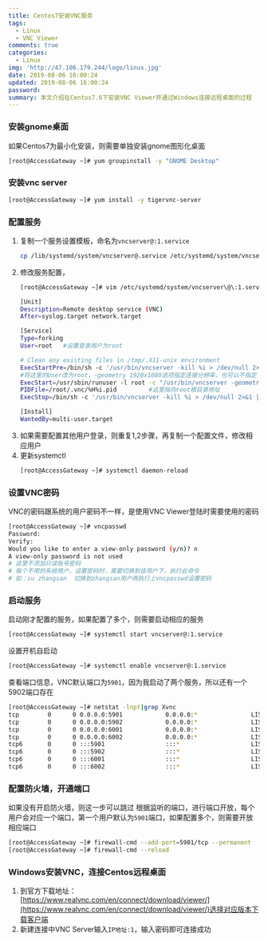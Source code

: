 ```yaml
---
title: Centos7安装VNC服务
tags:
  - Linux
  - VNC Viewer
comments: true
categories:
  - Linux
img: 'http://47.106.179.244/logo/linux.jpg'
date: 2019-08-06 16:00:24
updated: 2019-08-06 16:00:24
password:
summary: 本文介绍在Centos7.6下安装VNC Viewer并通过Windows连接远程桌面的过程
---
```

### 安装gnome桌面
如果Centos7为最小化安装，则需要单独安装gnome图形化桌面
```bash
[root@AccessGateway ~]# yum groupinstall -y "GNOME Desktop"
```

### 安装vnc server

```bash
[root@AccessGateway ~]# yum install -y tigervnc-server
```

### 配置服务
1. 复制一个服务设置模板，命名为`vncserver@:1.service`
    ```bash
    cp /lib/systemd/system/vncserver@.service /etc/systemd/system/vncserver@:1.service
    ```
2. 修改服务配置，
    ```bash
    [root@AccessGateway ~]# vim /etc/systemd/system/vncserver\@\:1.service
    ```
    ```bash
    [Unit]
    Description=Remote desktop service (VNC)
    After=syslog.target network.target
    
    [Service]
    Type=forking
    User=root   #设置登录用户为root
    
    # Clean any existing files in /tmp/.X11-unix environment
    ExecStartPre=/bin/sh -c '/usr/bin/vncserver -kill %i > /dev/null 2>&1 || :'
    #将这里的User改为root，-geometry 1920x1080选项指定连接分辨率，也可以不指定
    ExecStart=/usr/sbin/runuser -l root -c "/usr/bin/vncserver -geometry 1920x1080 %i"
    PIDFile=/root/.vnc/%H%i.pid         #这里指向root根目录地址
    ExecStop=/bin/sh -c '/usr/bin/vncserver -kill %i > /dev/null 2>&1 || :'
    
    [Install]
    WantedBy=multi-user.target
    ```
3. 如果需要配置其他用户登录，则重复1,2步骤，再复制一个配置文件，修改相应用户
4. 更新systemctl
    ```bash
    [root@AccessGateway ~]# systemctl daemon-reload
    ```

### 设置VNC密码
VNC的密码跟系统的用户密码不一样，是使用VNC Viewer登陆时需要使用的密码
```bash
[root@AccessGateway ~]# vncpasswd
Password:
Verify:
Would you like to enter a view-only password (y/n)? n
A view-only password is not used
# 这里不添加只读账号密码
# 每个不用的系统用户，设置密码时，需要切换到该用户下，执行此命令
# 如：su zhangsan  切换到zhangsan用户再执行上vncpasswd设置密码
```

### 启动服务
启动刚才配置的服务，如果配置了多个，则需要启动相应的服务
```bash
[root@AccessGateway ~]# systemctl start vncserver@:1.service
```
设置开机自启动
```bash
[root@AccessGateway ~]# systemctl enable vncserver@:1.service
```
查看端口信息，VNC默认端口为`5901`，因为我启动了两个服务，所以还有一个5902端口存在
```bash
[root@AccessGateway ~]# netstat -lnpt|grep Xvnc
tcp        0      0 0.0.0.0:5901            0.0.0.0:*               LISTEN      10196/Xvnc          
tcp        0      0 0.0.0.0:5902            0.0.0.0:*               LISTEN      11394/Xvnc          
tcp        0      0 0.0.0.0:6001            0.0.0.0:*               LISTEN      10196/Xvnc          
tcp        0      0 0.0.0.0:6002            0.0.0.0:*               LISTEN      11394/Xvnc          
tcp6       0      0 :::5901                 :::*                    LISTEN      10196/Xvnc          
tcp6       0      0 :::5902                 :::*                    LISTEN      11394/Xvnc          
tcp6       0      0 :::6001                 :::*                    LISTEN      10196/Xvnc          
tcp6       0      0 :::6002                 :::*                    LISTEN      11394/Xvnc          
```

### 配置防火墙，开通端口
如果没有开启防火墙，则这一步可以跳过
根据监听的端口，进行端口开放，每个用户会对应一个端口，第一个用户默认为`5901`端口，如果配置多个，则需要开放相应端口
```bash
[root@AccessGateway ~]# firewall-cmd --add-port=5901/tcp --permanent
[root@AccessGateway ~]# firewall-cmd --reload
```

### Windows安装VNC，连接Centos远程桌面
1. 到官方下载地址：[https://www.realvnc.com/en/connect/download/viewer/](https://www.realvnc.com/en/connect/download/viewer/)选择对应版本下载客户端
2. 新建连接中VNC Server输入`IP地址:1`，输入密码即可连接成功


